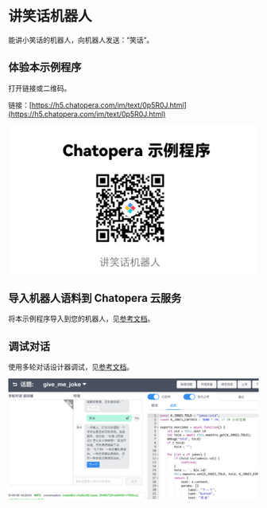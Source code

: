 # 讲笑话机器人
<!-- 示例程序，https://github.com/chatopera/chatbot-samples，误删！！ -->

能讲小笑话的机器人，向机器人发送：“笑话”。

## 体验本示例程序

打开链接或二维码。

链接：[https://h5.chatopera.com/im/text/0p5R0J.html](https://h5.chatopera.com/im/text/0p5R0J.html)

![Alt text](assets/screenshot_20240627141615.png)

## 导入机器人语料到 Chatopera 云服务

将本示例程序导入到您的机器人，见[参考文档](https://github.com/chatopera/chatbot-samples?tab=readme-ov-file#%E4%BD%BF%E7%94%A8-cli-%E5%AF%BC%E5%85%A5%E7%A4%BA%E4%BE%8B%E7%A8%8B%E5%BA%8F)。

## 调试对话

使用多轮对话设计器调试，见[参考文档](https://docs.chatopera.com/products/chatbot-platform/tutorials/3-add-scripts-function.html)。

<img src="./assets/1.png" width="800">
